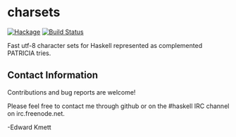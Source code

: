 charsets
========

[![Hackage](https://img.shields.io/hackage/v/charset.svg)](https://hackage.haskell.org/package/charset) [![Build Status](https://github.com/ekmett/charset/workflows/Haskell-CI/badge.svg)](https://github.com/ekmett/charset/actions?query=workflow%3AHaskell-CI)

Fast utf-8 character sets for Haskell represented as complemented PATRICIA tries.

Contact Information
-------------------

Contributions and bug reports are welcome!

Please feel free to contact me through github or on the #haskell IRC channel on irc.freenode.net.

-Edward Kmett
